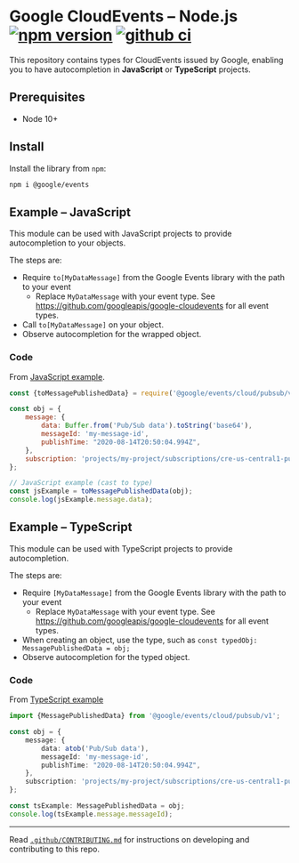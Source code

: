 # Google CloudEvents – Node.js [![npm version](https://badge.fury.io/js/%40google%2Fevents.svg)](https://www.npmjs.com/package/@google/events) [![github ci](https://github.com/googleapis/google-cloudevents-nodejs/workflows/ci/badge.svg)](https://github.com/googleapis/google-cloudevents-nodejs/actions?query=workflow%3Aci)

This repository contains types for CloudEvents issued by Google,
enabling you to have autocompletion in **JavaScript** or **TypeScript** projects.

## Prerequisites

- Node 10+

## Install

Install the library from `npm`:

```sh
npm i @google/events
```

## Example – JavaScript

This module can be used with JavaScript projects to provide autocompletion to your objects.

The steps are:

- Require `to[MyDataMessage]` from the Google Events library with the path to your event
    - Replace `MyDataMessage` with your event type. See https://github.com/googleapis/google-cloudevents for all event types.
- Call `to[MyDataMessage]` on your object.
- Observe autocompletion for the wrapped object.

### Code

From [JavaScript example](./examples/javascript.js).

```js
const {toMessagePublishedData} = require('@google/events/cloud/pubsub/v1');

const obj = {
    message: {
        data: Buffer.from('Pub/Sub data').toString('base64'),
        messageId: 'my-message-id',
        publishTime: "2020-08-14T20:50:04.994Z",
    },
    subscription: 'projects/my-project/subscriptions/cre-us-central1-pubsub-trigger-5-sub-000'
};

// JavaScript example (cast to type)
const jsExample = toMessagePublishedData(obj);
console.log(jsExample.message.data);
```

## Example – TypeScript

This module can be used with TypeScript projects to provide autocompletion.

The steps are:

- Require `[MyDataMessage]` from the Google Events library with the path to your event
    - Replace `MyDataMessage` with your event type. See https://github.com/googleapis/google-cloudevents for all event types.
- When creating an object, use the type, such as `const typedObj: MessagePublishedData = obj;`
- Observe autocompletion for the typed object.

### Code

From [TypeScript example](./examples/typescript.ts)

```ts
import {MessagePublishedData} from '@google/events/cloud/pubsub/v1';

const obj = {
    message: {
        data: atob('Pub/Sub data'),
        messageId: 'my-message-id',
        publishTime: "2020-08-14T20:50:04.994Z",
    },
    subscription: 'projects/my-project/subscriptions/cre-us-central1-pubsub-trigger-5-sub-000'
};

const tsExample: MessagePublishedData = obj;
console.log(tsExample.message.messageId);
```

---

Read [`.github/CONTRIBUTING.md`](.github/CONTRIBUTING.md) for instructions on developing and contributing to this repo.
